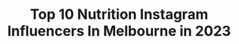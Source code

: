---
title: Top 10 Nutrition Instagram Influencers In Melbourne in 2023
description: >-
  Find top nutrition Instagram influencers in Melbourne in 2023. Most popular hashtags: #nutrition #melbournefoodie #foodie #melbournefood.
platform: Instagram
hits: 21
text_top: Analyze the best Instagram profiles on inBeat.
text_bottom: Our database holds 21 Instagram influencers like this in Melbourne, Australia for you to collaborate.
profiles:
  - username: "unbeleafablefood"
    fullname: >-
      Jess - Vegan Food Melbourne
    bio: >-
      Sharing all the tasty food I eat in Melbourne! 🌱 Code JESS for 10% off @pickldit + @1potmealz 🤩 Email or DM me for recommendations 💛
    location: "Australia"
    followers: 7112
    engagement: 531
    commentsToLikes: 0.475509
    id: ck5c6i25y5hac0i1100fgq43o
    verified: false
    hashtags: "#melbourneinsta, #australia, #sweets, #plantbasedmealprep"
  - username: "thelittlenutritionist"
    fullname: >-
      Jenny Nguyen | Nutritionist
    bio: >-
      Nutrition Coach (🎓BHumnut) 🏆 2019 Overall INBA VIC Champ. ✖️Recipe ideas, fitness journey, nutrition tips 📍Melbourne, Australia
    location: "Australia"
    followers: 2026
    engagement: 1159
    commentsToLikes: 0.096779
    id: ckapaefhwvrrg0i78e1068lz1
    verified: false
    hashtags: "#nourishyourbody, #healthylifestyle, #fitness, #echtapparel"
  - username: "bigmelbappetite"
    fullname: >-
      Melbourne Foodie
    bio: >-
      Kathy & Dan “Come get chubby with us!” 🤤 📷 Food Photographer @knphotography.com.au 🌶 Chilli Fiend & Korean Food Lover! ✉️ bigmelbappetite@gmail.com
    location: "Australia"
    followers: 20763
    engagement: 367
    commentsToLikes: 0.168711
    id: ck5c6i0xf5h7e0i11m3wjbpsq
    verified: false
    hashtags: "#ad, #bmafavourites, #gifted, #harvestgourmet"
  - username: "melbournefoodmonkeys"
    fullname: >-
      Katie & Chris | MELB FOODIES
    bio: >-
      🙈Join us on a food adventure! 🙉 📍Melbourne 📩Email/DM for collab
    location: "Australia"
    followers: 5193
    engagement: 1223
    commentsToLikes: 0.695906
    id: ckaor9wz1mckv0i78b7lhsqt6
    verified: false
    hashtags: "#chocolatedessert, #dessertsinmelbourne, #melbournerestaurants, #melbournefood"
  - username: "deakinuniversity"
    fullname: >-
      Deakin University
    bio: >-
      Sharing sights and stories on campus and abroad. 🌍 Join the community using #Deakin Deakin University CRICOS Provider Code: 00113B
    location: "Australia"
    followers: 59292
    engagement: 191
    commentsToLikes: 0.008922
    id: ck13d7s9a43zv0i19yge74iid
    verified: true
    hashtags: "#deakindoggos, #deakingrad, #geelong, #study"
  - username: "joannaipsaros"
    fullname: >-
      joanna ipsaros
    bio: >-
      ✩ melbourne, aus 📍 ✩ @crunchfitnessau ambassador 🏋🏽 ✩ @jednorthwomen 🤍 ✩ ✉️ jojo.ipsaros@gmail.com I never wear colour so don’t b confused
    location: "Australia"
    followers: 10209
    engagement: 543
    commentsToLikes: 0.191773
    id: ck15rqywz999j0i196iwuffg3
    verified: false
    hashtags: "#dewyskin, #gym, #explore, #gymmotivation"
  - username: "melbournefoodnerd"
    fullname: >-
      Adrian |Melbourne food blogger
    bio: >-
      🦠 Eating during my PhD 📸 Food photography / content creation 🍝 Pasta 🧀 Cheese 🥞 Brunch 🐍 Slytherin my DM’s for collabs 📧 melbournefoodnerd@gmail.com
    location: "Australia"
    followers: 6467
    engagement: 1054
    commentsToLikes: 0.518653
    id: ck55n3llh5eax0i11hvpiifm6
    verified: false
    hashtags: "#melbournefoodnerd, #gifted, #throwback, #tacotuesday"
  - username: "nolan_and_us"
    fullname: >-
      Alex | Our Life In Melbourne
    bio: >-
      ❀ Content Creator | Photographer | Product Stylist ❀ #Melbourne 🇦🇺 | Mum to Nolan & Lea ❀ Family | Food | Lifestyle | Things We Love ❀ Email to collab
    location: "Australia"
    followers: 22362
    engagement: 228
    commentsToLikes: 0.178710
    id: ck0vvxer4r75z0i19xrzwbsww
    verified: false
    hashtags: "#foodideas, #sahmlife, #crazycatlove, #eatprettythings"
  - username: "jakewallwork"
    fullname: >-
      jakewallwork
    bio: >-
      Freestyle Bmx rider from Melbourne Australia! @colonybmxbrand @vansaustralia @fisthandwear @rampfest @skullcandyoz @wallworks.cs @macros.com.au
    location: "Australia"
    followers: 18366
    engagement: 485
    commentsToLikes: 0.026342
    id: ck5hhurssa6h10i11o8t3bjvo
    verified: false
    hashtags: "#bmx, #colonybmx, #ausbmx, #rampfest"
  - username: "anthonysemerad"
    fullname: >-
      ANTHONY SEMERAD (TWIN 2)
    bio: >-
      Certified Nutrition Coach💪🏻 • @semeradnutrition Collab? 📧astalentmgmt@gmail.com or antsemerad@gmail.com⁣⁣
    location: "Australia"
    followers: 201871
    engagement: 277
    commentsToLikes: 0.008000
    id: ck5cj2r1ptv0g0i11c7336mp8
    verified: true
    hashtags: "#australia, #inspiration, #goals, #instagood"
---